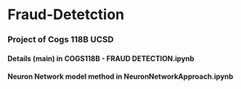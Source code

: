# Fraud-Detetction
### Project of Cogs 118B UCSD
#### Details (main) in COGS118B - FRAUD DETECTION.ipynb
#### Neuron Network model method in NeuronNetworkApproach.ipynb
